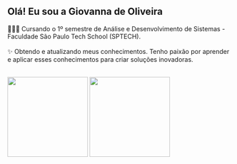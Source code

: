 ## Olá! Eu sou a Giovanna de Oliveira

👩🏾‍🎓 Cursando o 1º semestre de Análise e Desenvolvimento de Sistemas - Faculdade São Paulo Tech School (SPTECH).<br><br>
✨ Obtendo e atualizando meus conhecimentos. Tenho paixão por aprender e aplicar esses conhecimentos para criar soluções inovadoras.<br><br>

<div>
  <a href="https://beacons.ai/GideOliveira"></a>
    <img height="180em" src="https://github-readme-stats.vercel.app/api?username=GideOliveira&show_icons=true&theme=jolly&include_all_commits=false&count_private=false">
    <img height="180em" src="https://github-readme-stats.vercel.app/api/top-langs/?username=GideOliveira&layout=compact&langs_count=16&theme=jolly"/>
</div>
